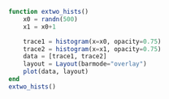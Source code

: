 ```julia
function extwo_hists()
    x0 = randn(500)
    x1 = x0+1

    trace1 = histogram(x=x0, opacity=0.75)
    trace2 = histogram(x=x1, opacity=0.75)
    data = [trace1, trace2]
    layout = Layout(barmode="overlay")
    plot(data, layout)
end
extwo_hists()
```


<div id="21a158c8-fa9b-4cc1-9c9c-f448b70b993a"></div>

<script>
   thediv = document.getElementById('21a158c8-fa9b-4cc1-9c9c-f448b70b993a');
var data = [{"type":"histogram","opacity":0.75,"x":[0.3788008099557071,-0.8497839366348501,0.42863434138461426,0.9856725893821187,-0.6895519290523517,1.3880644514270788,0.5652812172566041,-1.383250980540615,-1.0886575701307517,0.8612342990804909,0.40318903005293666,-2.2997976321308573,1.357769212911005,-1.5384437193598086,-1.5877013065898224,2.0024676000966095,-1.3689326529105665,-1.044434017364755,0.7821402255251155,-0.7137364674112859,0.2872646781217412,-0.21044642656731616,-1.2877017102995456,0.33478687564460846,0.47931514879878706,-2.0526589710031042,0.2890148618743581,1.164125687370151,-0.07735326079998626,-0.2675366274622222,-0.7606306665664793,-0.011298221521589293,-0.2821521490086321,1.8158291908887094,1.404384416289376,-0.21840296260433356,0.4416673465638636,0.11075840770466397,-0.5550860804462822,1.5527657226861726,-0.48294348195109316,0.33613880269101326,-0.628628409933273,0.18006621668279235,-0.5522684310807585,-0.19657423103096194,-0.40095912543874873,0.17814222319732698,0.10125120322702859,0.06571361449190558,-1.6168378505550152,0.6801190273076699,0.5238665135137937,-0.12616879661571537,0.4464242569551233,0.29121153286490464,0.39274450436564246,1.9064241570355047,-0.304410176257029,-0.500243195249565,-0.2896805093657568,-1.6996823158693426,-0.5562499470560337,0.44409669509967165,-1.951665223343697,0.9227862992917167,-1.3353495195656373,0.9505805502326781,0.6598415036553704,0.40426244365367203,0.11614135422981695,0.44540030413402343,0.20561377614868306,0.4063504877456838,-1.154377329041453,1.2914264081761744,-1.8336081818995393,-0.03536822412886585,-0.5300853587070807,-0.39125150547354953,-0.2805788749533879,0.176773249873141,0.1488453259204451,2.5012093292790776,0.6233204013655589,-0.8669820142201043,1.7152942049716569,0.39585557530629556,1.437101514460797,0.6872256224327205,0.3208980745912562,-1.2297085708307693,1.276356701005077,1.3225747666968324,-0.7522990583519428,1.1713076000302745,-0.18634271024983617,-0.5252626248341908,-0.8557466361777204,-0.8296347265406051,-0.48364695149334086,-0.3666145511814508,0.5380209068672231,-0.5705207997668973,-0.18331550094143348,0.8619646617166703,1.927030923408751,-0.2949788379585044,-0.9610549352410298,0.8133230606871157,0.8586797382402978,-0.09138832744640561,-0.7275343512393028,1.5415414958993432,0.05355264383931416,-1.0655794195724109,-0.24400643451620227,0.6926312399720255,1.4098375413179287,-0.14618103581150832,0.7433271157619046,1.839893368201101,-0.34548237323165054,-0.06600157217205556,0.11041460356537379,1.0277872022963248,0.16820895038840558,0.12017967672999463,0.5444265219660192,-0.9502828831712128,0.6404758035512241,-1.6844591629874175,0.5183387829736426,-0.7281492500669897,-0.1880132223755644,2.2859369383260213,-0.8067812770814976,1.1277082641895713,0.09385643244965858,-0.573747768814168,1.1260971301036775,1.1536931521688798,0.16751781157533757,-0.14075706401829205,1.3697677761677103,0.17789365754407466,-1.2034685122033757,-0.5749765355018751,0.799402348768122,0.3683660817123943,1.347864647077728,0.3304043884999981,-1.2986156395018087,0.9143390004215387,1.078624124635242,-2.075941603981995,0.8889378106255407,0.13134119283625503,1.0552422678331936,1.1471948338193678,-0.7550761533017635,-0.18133295528109045,2.155164413896611,-0.7929080622593029,-1.0142907985013845,1.0194324176542657,0.689299995392495,-0.34994091622275303,-0.2933691927845837,-1.2581857592187444,-0.7799663049049687,0.9691011816011588,-1.0594692955708565,-0.5233461932752725,2.1135390226576862,-1.5175924765858682,-0.24265701118599353,-0.8727421682372674,0.865452158377417,-0.529273099445266,-0.13471590268178424,-0.002030727299850789,-1.391137440602055,0.9340576052193893,1.1757072781311455,-0.7200536041088637,-1.5275059345820032,-0.16441657680362212,0.23743638298481162,-1.079698202336906,-0.4770002590726092,0.8579265876306535,-0.7774753350624889,0.30750771478517264,-0.7296253972583141,0.5677293505828311,0.6896261877448896,-1.9794238424524642,1.038954274730324,-1.858205213027034,-0.8047100052465601,-1.119351878221879,-0.732408204443857,1.1862429069587892,0.9203214283417973,0.19468318547558064,0.504035082644754,3.1519289022127324,0.5093464320175493,0.9061296049937416,0.23018481621874912,-0.03225803210017422,0.4815712571187826,0.41133173013691615,2.1733653761179395,-0.23350358802010832,0.5697176004845665,-0.057353402233484466,1.3298147558595421,0.48954077892886316,0.28110429357811206,-0.7902265783465727,0.8714421331201546,-0.9174883301291266,-1.0935026761587878,0.5227899797700797,-0.1479480150451453,-1.2740051813803943,0.4415034536828894,-0.8909444197134293,-0.20919408857770996,0.6593025028954429,0.7030922118277679,0.7498288629465111,0.6632232075046737,0.07509595824117736,-0.6498169486761033,1.701584452138298,0.637910175070311,0.8356261090159075,1.672202622252722,-0.06377124982166675,0.3085917811427019,-0.6733102894572712,0.6087621639361737,-0.4455056647293333,0.3460865948628911,0.3303877411408787,-0.7857474480753118,-0.1068847272675843,-0.45251327494210897,1.6010677111702596,-1.1764860482837736,-1.1271881447893377,0.03938887890737318,0.012913794241278658,0.15180204280322965,-1.3170768391033003,-0.8939759959452732,-0.9662340719911536,0.6703433820552536,1.0942550642633553,0.7695276726586965,-0.4158928250310337,-1.0064475465738576,-0.17990313008907144,0.9420568436640336,-0.47658391266841876,0.26590191313244593,-0.4655967099584623,1.0864254249729777,-1.5232765535182218,-0.2588209124615459,0.01538092044543385,0.3363980819621536,-1.0095395440145416,-0.9397161357145786,-1.5674150324039016,0.7840213610890427,-0.1283516608794615,1.5065991776675567,0.7051971924842007,-0.49581707905914946,-0.3389611766891964,2.4929421419630198,-0.5389196586366559,-0.7926983524804149,-1.3791856028199696,0.5315563229179688,1.0570752861749444,0.17809322012436937,-0.7375942741511015,-1.5631318209023348,-0.15313929130782925,-1.3903067715500295,-1.0147084804545299,1.295340473188128,0.10877654334205214,-1.1331448285894692,0.5498624243707825,-0.015791051488456293,-0.34052753372835637,0.9123037937736856,-0.38249431684238305,-0.8116297787112954,0.24415679929539763,-1.9103908753618808,-0.571022119300444,-1.3286889266625344,-0.03667280737514626,1.2088826061771338,1.2316466967847612,-1.3171998915737977,-0.3510211096760747,0.31772238396308733,0.039083296456581644,0.9516595615154438,1.5068951182425736,-0.7695147483633948,0.5581298227601319,-1.0286976768057825,0.678414580671344,-0.35489089299804705,0.6664359286890268,0.694068242016411,-1.2339050867101844,0.4274092431203033,-0.7605772835336506,0.18331617482698953,0.7632183629526745,0.24277943435631552,-0.807511657946675,-1.3753410991547748,-0.25970573009916487,1.3093447073433577,-2.076732747217354,0.04337421999796764,-0.8949379388232238,0.5608030076191212,-0.7605038592873135,0.5932183528591635,-0.3425564568220371,1.4766670185953066,0.32902181516375534,-0.7858208110892378,-1.5193675572218106,-0.43075303265679016,-0.1397917368146926,-0.44902856377637357,-1.4199839205919194,-0.2600441820197088,-1.848290152307553,-0.18580867359474101,0.7939521801495445,2.2484797501751013,0.3080603181543473,1.6955801973827145,-0.08717158863056133,-0.08123833478083348,-1.2387882817278824,-0.3385679694872919,-0.8376547240168593,-1.0051007455697047,-1.8112768266647596,-0.14146934247108534,-0.30576826636492377,1.6936320787537735,-0.43480862005816684,-1.5460072554282975,0.33092054264713716,-1.2199659811025458,0.6368844932845948,0.33001196263855503,-0.6936401332315575,-1.0639879235958958,-0.61736259372171,-0.08532137737854857,-0.3563420661720719,0.9265994091910575,1.2791737954938804,-0.5877208915368123,-0.8981255685412391,0.42325605463483623,-2.434906257845583,0.49608912629114305,-0.8253105047806212,-2.2891643150428287,-0.053067308570047204,0.03049754530009279,1.530678036283586,-0.8615190220024469,-1.6730524303039427,1.1147727445958364,0.6427762592270054,0.7317599552261868,-0.20751624217570397,2.6281615337434037,1.3386397643699732,0.5538129370459083,0.303490337961929,-0.8077823440403347,0.6142806281012319,0.6193892686471167,0.4223419788828117,-0.41261640971682145,1.4476113488708182,-0.2667820831212934,-0.5689373126836362,-0.07826552381883736,0.5524922691490904,0.9883314949787924,-0.028532808971035665,0.1278285114103293,0.16180267876172558,-0.5866292509405201,-1.295840345288317,0.2951527594754154,0.22428861436891478,0.5874854605743618,0.07403249242031212,1.5488138133306044,-1.4906921832577598,1.2441833324352893,0.9734118928857467,0.9255632707508448,1.426415667741568,0.8256301196285404,-1.5402675482763442,0.6665681865272847,-0.7988496419126535,0.2733290581867654,0.09424479701414373,0.5993798048531543,0.5173997077479863,-0.5793544838013271,-1.1329724829401038,0.4847158775977083,0.5449082487335676,-1.1181027334079867,-1.220880283867906,0.9818911803562247,0.045406720224700596,0.42843986736000633,0.8128786740356703,-0.2869436305565648,0.13654488134640116,1.484272855064222,-0.7961060580198556,-0.5549812590685309,1.102390049419404,1.9290874772428852,-0.33506063483373233,0.3882696863627922,-1.0716440106888292,0.6484219840430152,0.8243044476521456,0.5331671642644293,0.35364774561758,0.8925933538368049,-0.14654252848135077,0.3731995877117457,-0.35355842419348676,1.044501363939263,0.7938503623927795,-0.23034827880276681,-1.2346801313241054,0.020567872892295214,-1.5442282310216466,0.5903933439983273,-1.7862951960586848,0.3031931158304591,0.4324457594559296,1.6749491435851684,1.1406274985278813,-0.977044348519549,0.07989412665071988,0.6576367499422675,-0.653359270159887,-0.7397980612080602,-0.41863374735112846,-0.024811468402487293,0.42756850262389934,1.2786735625662284,-1.4010000991291773,1.0713342721387946,0.36292741601206663,-0.48067620887421414,0.5364007196166174,-1.6122222858793422,0.10707165013625296,-0.32550941328523253,1.9671887390926264,-1.2393309763287013,1.792837804525132,0.567893941336356,1.7435592286586004,0.7187815066750467,1.3466472481650977,-1.088501147769251,1.0433699076285265]},{"type":"histogram","opacity":0.75,"x":[1.378800809955707,0.15021606336514992,1.4286343413846143,1.9856725893821188,0.31044807094764826,2.388064451427079,1.565281217256604,-0.383250980540615,-0.0886575701307517,1.8612342990804909,1.4031890300529366,-1.2997976321308573,2.357769212911005,-0.5384437193598086,-0.5877013065898224,3.0024676000966095,-0.36893265291056654,-0.04443401736475505,1.7821402255251155,0.28626353258871406,1.2872646781217412,0.7895535734326838,-0.2877017102995456,1.3347868756446084,1.479315148798787,-1.0526589710031042,1.289014861874358,2.1641256873701513,0.9226467392000137,0.7324633725377778,0.23936933343352074,0.9887017784784107,0.7178478509913679,2.815829190888709,2.4043844162893757,0.7815970373956664,1.4416673465638636,1.110758407704664,0.44491391955371784,2.5527657226861726,0.5170565180489068,1.3361388026910133,0.37137159006672704,1.1800662166827924,0.4477315689192415,0.8034257689690381,0.5990408745612512,1.178142223197327,1.1012512032270285,1.0657136144919055,-0.6168378505550152,1.6801190273076698,1.5238665135137937,0.8738312033842847,1.4464242569551233,1.2912115328649048,1.3927445043656426,2.906424157035505,0.695589823742971,0.49975680475043505,0.7103194906342432,-0.6996823158693426,0.4437500529439663,1.4440966950996716,-0.9516652233436971,1.9227862992917166,-0.3353495195656373,1.950580550232678,1.6598415036553704,1.4042624436536721,1.1161413542298169,1.4454003041340235,1.2056137761486831,1.4063504877456838,-0.15437732904145296,2.291426408176174,-0.8336081818995393,0.9646317758711341,0.46991464129291927,0.6087484945264505,0.719421125046612,1.176773249873141,1.1488453259204452,3.5012093292790776,1.6233204013655589,0.13301798577989565,2.7152942049716566,1.3958555753062956,2.437101514460797,1.6872256224327205,1.3208980745912562,-0.22970857083076934,2.276356701005077,2.3225747666968326,0.24770094164805723,2.1713076000302745,0.8136572897501638,0.47473737516580916,0.1442533638222796,0.1703652734593949,0.5163530485066592,0.6333854488185492,1.538020906867223,0.4294792002331027,0.8166844990585665,1.8619646617166703,2.927030923408751,0.7050211620414957,0.038945064758970194,1.8133230606871158,1.8586797382402978,0.9086116725535944,0.27246564876069723,2.5415414958993434,1.0535526438393141,-0.06557941957241087,0.7559935654837977,1.6926312399720254,2.4098375413179287,0.8538189641884917,1.7433271157619046,2.8398933682011007,0.6545176267683495,0.9339984278279444,1.1104146035653737,2.0277872022963246,1.1682089503884057,1.1201796767299945,1.5444265219660192,0.04971711682878721,1.6404758035512241,-0.6844591629874175,1.5183387829736426,0.2718507499330103,0.8119867776244356,3.2859369383260213,0.1932187229185024,2.1277082641895713,1.0938564324496585,0.426252231185832,2.1260971301036777,2.15369315216888,1.1675178115753375,0.859242935981708,2.36976777616771,1.1778936575440746,-0.2034685122033757,0.4250234644981249,1.799402348768122,1.3683660817123944,2.347864647077728,1.330404388499998,-0.2986156395018087,1.9143390004215388,2.078624124635242,-1.075941603981995,1.8889378106255408,1.1313411928362551,2.0552422678331936,2.147194833819368,0.24492384669823652,0.8186670447189095,3.155164413896611,0.20709193774069712,-0.014290798501384483,2.019432417654266,1.689299995392495,0.650059083777247,0.7066308072154164,-0.2581857592187444,0.22003369509503135,1.9691011816011588,-0.05946929557085645,0.47665380672472746,3.1135390226576862,-0.5175924765858682,0.7573429888140064,0.12725783176273264,1.8654521583774168,0.470726900554734,0.8652840973182158,0.9979692727001492,-0.3911374406020549,1.9340576052193894,2.1757072781311457,0.27994639589113635,-0.5275059345820032,0.8355834231963779,1.2374363829848116,-0.07969820233690594,0.5229997409273908,1.8579265876306534,0.2225246649375111,1.3075077147851726,0.2703746027416859,1.5677293505828311,1.6896261877448895,-0.9794238424524642,2.038954274730324,-0.8582052130270339,0.1952899947534399,-0.11935187822187898,0.267591795556143,2.186242906958789,1.9203214283417973,1.1946831854755806,1.5040350826447542,4.151928902212733,1.5093464320175491,1.9061296049937417,1.2301848162187492,0.9677419678998258,1.4815712571187827,1.4113317301369162,3.1733653761179395,0.7664964119798917,1.5697176004845665,0.9426465977665155,2.329814755859542,1.489540778928863,1.281104293578112,0.20977342165342727,1.8714421331201545,0.08251166987087344,-0.09350267615878782,1.5227899797700797,0.8520519849548547,-0.2740051813803943,1.4415034536828895,0.1090555802865707,0.7908059114222901,1.659302502895443,1.703092211827768,1.749828862946511,1.6632232075046738,1.0750959582411774,0.3501830513238967,2.701584452138298,1.637910175070311,1.8356261090159074,2.6722026222527218,0.9362287501783333,1.308591781142702,0.3266897105427288,1.6087621639361736,0.5544943352706667,1.346086594862891,1.3303877411408787,0.21425255192468817,0.8931152727324156,0.547486725057891,2.6010677111702596,-0.17648604828377357,-0.1271881447893377,1.039388878907373,1.0129137942412787,1.1518020428032296,-0.3170768391033003,0.10602400405472678,0.03376592800884637,1.6703433820552536,2.094255064263355,1.7695276726586964,0.5841071749689664,-0.006447546573857599,0.8200968699109286,1.9420568436640337,0.5234160873315812,1.265901913132446,0.5344032900415376,2.086425424972978,-0.5232765535182218,0.7411790875384541,1.0153809204454338,1.3363980819621535,-0.009539544014541601,0.06028386428542143,-0.5674150324039016,1.7840213610890427,0.8716483391205385,2.5065991776675567,1.7051971924842007,0.5041829209408506,0.6610388233108035,3.4929421419630198,0.4610803413633441,0.20730164751958513,-0.3791856028199696,1.531556322917969,2.0570752861749444,1.1780932201243695,0.26240572584889854,-0.5631318209023348,0.8468607086921708,-0.39030677155002946,-0.014708480454529882,2.295340473188128,1.1087765433420522,-0.1331448285894692,1.5498624243707826,0.9842089485115437,0.6594724662716436,1.9123037937736855,0.6175056831576169,0.18837022128870462,1.2441567992953977,-0.9103908753618808,0.428977880699556,-0.32868892666253435,0.9633271926248538,2.208882606177134,2.231646696784761,-0.3171998915737977,0.6489788903239253,1.3177223839630874,1.0390832964565817,1.9516595615154437,2.5068951182425736,0.23048525163660516,1.558129822760132,-0.0286976768057825,1.678414580671344,0.645109107001953,1.666435928689027,1.694068242016411,-0.2339050867101844,1.4274092431203034,0.23942271646634938,1.1833161748269896,1.7632183629526745,1.2427794343563154,0.192488342053325,-0.37534109915477476,0.7402942699008351,2.3093447073433575,-1.076732747217354,1.0433742199979676,0.10506206117677619,1.5608030076191213,0.23949614071268654,1.5932183528591635,0.6574435431779628,2.4766670185953066,1.3290218151637554,0.21417918891076215,-0.5193675572218106,0.5692469673432099,0.8602082631853074,0.5509714362236264,-0.41998392059191936,0.7399558179802912,-0.848290152307553,0.8141913264052589,1.7939521801495446,3.2484797501751013,1.3080603181543473,2.6955801973827143,0.9128284113694387,0.9187616652191666,-0.23878828172788236,0.6614320305127082,0.16234527598314075,-0.0051007455697047455,-0.8112768266647596,0.8585306575289147,0.6942317336350763,2.6936320787537733,0.5651913799418331,-0.5460072554282975,1.330920542647137,-0.21996598110254584,1.6368844932845947,1.330011962638555,0.3063598667684425,-0.06398792359589578,0.38263740627829,0.9146786226214514,0.643657933827928,1.9265994091910574,2.2791737954938807,0.4122791084631877,0.10187443145876085,1.4232560546348363,-1.434906257845583,1.496089126291143,0.17468949521937882,-1.2891643150428287,0.9469326914299528,1.0304975453000929,2.530678036283586,0.1384809779975531,-0.6730524303039427,2.1147727445958364,1.6427762592270054,1.7317599552261869,0.792483757824296,3.6281615337434037,2.3386397643699732,1.5538129370459082,1.303490337961929,0.19221765595966533,1.6142806281012319,1.6193892686471167,1.4223419788828118,0.5873835902831785,2.447611348870818,0.7332179168787065,0.43106268731636377,0.9217344761811627,1.5524922691490906,1.9883314949787922,0.9714671910289643,1.1278285114103292,1.1618026787617255,0.4133707490594799,-0.29584034528831693,1.2951527594754153,1.224288614368915,1.5874854605743618,1.0740324924203122,2.5488138133306046,-0.49069218325775976,2.2441833324352896,1.9734118928857467,1.9255632707508448,2.4264156677415682,1.8256301196285403,-0.5402675482763442,1.6665681865272846,0.2011503580873465,1.2733290581867653,1.0942447970141438,1.5993798048531542,1.5173997077479862,0.42064551619867285,-0.13297248294010378,1.4847158775977083,1.5449082487335675,-0.11810273340798672,-0.22088028386790604,1.9818911803562247,1.0454067202247006,1.4284398673600063,1.8128786740356704,0.7130563694434352,1.1365448813464012,2.484272855064222,0.20389394198014443,0.4450187409314691,2.1023900494194043,2.929087477242885,0.6649393651662676,1.3882696863627921,-0.0716440106888292,1.6484219840430152,1.8243044476521457,1.5331671642644293,1.35364774561758,1.892593353836805,0.8534574715186493,1.3731995877117458,0.6464415758065132,2.044501363939263,1.7938503623927795,0.7696517211972331,-0.23468013132410537,1.0205678728922951,-0.5442282310216466,1.5903933439983273,-0.7862951960586848,1.303193115830459,1.4324457594559297,2.6749491435851684,2.1406274985278815,0.022955651480450978,1.0798941266507198,1.6576367499422675,0.34664072984011296,0.26020193879193976,0.5813662526488715,0.9751885315975127,1.4275685026238993,2.2786735625662287,-0.40100009912917733,2.0713342721387944,1.3629274160120666,0.5193237911257859,1.5364007196166174,-0.6122222858793422,1.107071650136253,0.6744905867147675,2.9671887390926264,-0.23933097632870126,2.7928378045251323,1.567893941336356,2.7435592286586004,1.7187815066750467,2.3466472481650977,-0.088501147769251,2.0433699076285263]}]
var layout = {"barmode":"overlay","margin":{"r":50,"l":50,"b":50,"t":60}}

Plotly.plot(thediv, data,  layout, {showLink: false});

 </script>



